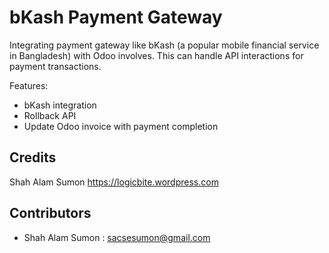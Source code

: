 # bKash Payment Gateway

Integrating payment gateway like bKash 
(a popular mobile financial service in Bangladesh) with 
Odoo involves. This can handle API interactions for 
payment transactions.

Features:

* bKash integration
* Rollback API
* Update Odoo invoice with payment completion

Credits
-------
Shah Alam Sumon https://logicbite.wordpress.com

Contributors
------------
* Shah Alam Sumon : sacsesumon@gmail.com